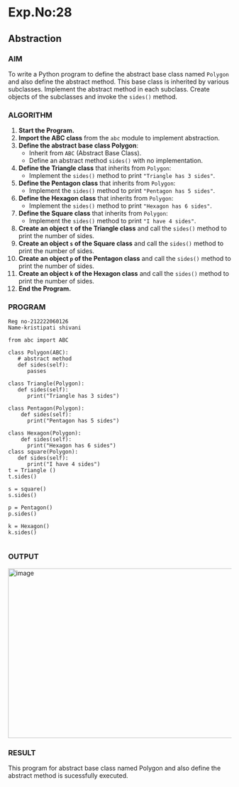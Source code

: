 # Exp.No:28  
## Abstraction

### AIM  
To write a Python program to define the abstract base class named `Polygon` and also define the abstract method. This base class is inherited by various subclasses. Implement the abstract method in each subclass. Create objects of the subclasses and invoke the `sides()` method.


### ALGORITHM

1. **Start the Program.**
2. **Import the ABC class** from the `abc` module to implement abstraction.
3. **Define the abstract base class Polygon**:
   - Inherit from `ABC` (Abstract Base Class).
   - Define an abstract method `sides()` with no implementation.
4. **Define the Triangle class** that inherits from `Polygon`:
   - Implement the `sides()` method to print `"Triangle has 3 sides"`.
5. **Define the Pentagon class** that inherits from `Polygon`:
   - Implement the `sides()` method to print `"Pentagon has 5 sides"`.
6. **Define the Hexagon class** that inherits from `Polygon`:
   - Implement the `sides()` method to print `"Hexagon has 6 sides"`.
7. **Define the Square class** that inherits from `Polygon`:
   - Implement the `sides()` method to print `"I have 4 sides"`.
8. **Create an object `t` of the Triangle class** and call the `sides()` method to print the number of sides.
9. **Create an object `s` of the Square class** and call the `sides()` method to print the number of sides.
10. **Create an object `p` of the Pentagon class** and call the `sides()` method to print the number of sides.
11. **Create an object `k` of the Hexagon class** and call the `sides()` method to print the number of sides.
12. **End the Program.**


### PROGRAM

```
Reg no-212222060126
Name-kristipati shivani

from abc import ABC  
  
class Polygon(ABC):   
   # abstract method   
   def sides(self):   
      passes
  
class Triangle(Polygon):   
   def sides(self):
      print("Triangle has 3 sides")   
  
class Pentagon(Polygon):
    def sides(self):
      print("Pentagon has 5 sides")   

class Hexagon(Polygon):   
    def sides(self):
      print("Hexagon has 6 sides") 
class square(Polygon):   
   def sides(self):   
      print("I have 4 sides")     
t = Triangle ()  
t.sides()  
  
s = square()
s.sides() 
  
p = Pentagon()  
p.sides()
  
k = Hexagon() 
k.sides()


```

### OUTPUT
<img width="1253" height="383" alt="image" src="https://github.com/user-attachments/assets/03b53881-5b13-43df-bd48-1c8fb27ffec8" />

### RESULT
This program for abstract base class named Polygon and also define the abstract method is sucessfully executed.
